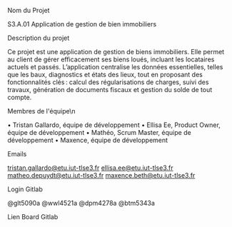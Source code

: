 Nom du Projet

S3.A.01 Application de gestion de bien immobiliers

Description du projet

Ce projet est une application de gestion de biens immobiliers. Elle permet au client de gérer efficacement ses biens loués, incluant les locataires actuels et passés. L’application centralise les données essentielles, telles que les baux, diagnostics et états des lieux, tout en proposant des fonctionnalités clés : calcul des régularisations de charges, suivi des travaux, génération de documents fiscaux et gestion du solde de tout compte.

Membres de l'équipe\n

•	Tristan Gallardo, équipe de développement 
•	Ellisa Ee, Product Owner, équipe de développement
•	Mathéo, Scrum Master, équipe de développement
•	Maxence, équipe de développement

Emails 

tristan.gallardo@etu.iut-tlse3.fr
ellisa.ee@etu.iut-tlse3.fr
matheo.depuydt@etu.iut-tlse3.fr
maxence.beth@etu.iut-tlse3.fr

Login Gitlab

@glt5090a
@wwl4521a
@dpm4278a
@btm5343a

Lien Board Gitlab






